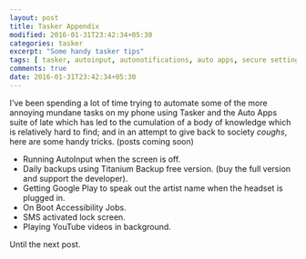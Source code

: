```yaml
---
layout: post
title: Tasker Appendix
modified: 2016-01-31T23:42:34+05:30
categories: tasker
excerpt: "Some handy tasker tips"
tags: [ tasker, autoinput, autonotifications, auto apps, secure settings]
comments: true
date: 2016-01-31T23:42:34+05:30
---
```


I've been spending a lot of time trying to automate some of the more annoying mundane tasks on my phone using Tasker and the Auto Apps suite of late which has led to the cumulation of a body of knowledge which is relatively hard to find; and in an attempt to give back to society *coughs*, here are some handy tricks. (posts coming soon)

- Running AutoInput when the screen is off.
- Daily backups using Titanium Backup free version. (buy the full version and support the developer).
- Getting Google Play to speak out the artist name when the headset is plugged in.
- On Boot Accessibility Jobs.
- SMS activated lock screen.
- Playing YouTube videos in background.

Until the next post.




